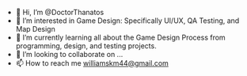 - 👋 Hi, I’m @DoctorThanatos
- 👀 I’m interested in Game Design: Specifically UI/UX, QA Testing, and Map Design
- 🌱 I’m currently learning all about the Game Design Process from programming, design, and testing projects.
- 💞️ I’m looking to collaborate on ...
- 📫 How to reach me williamskm44@gmail.com

<!---
DoctorThanatos/DoctorThanatos is a ✨ special ✨ repository because its `README.md` (this file) appears on your GitHub profile.
You can click the Preview link to take a look at your changes.
--->
